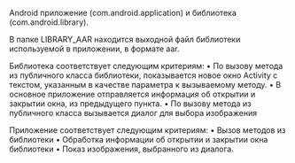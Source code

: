 Android приложение (com.android.application) и библиотека (com.android.library).

В папке LIBRARY_AAR находится выходной файл библиотеки используемой в приложении, в формате aar.

Библиотека соответствует следующим критериям:
• По вызову метода из публичного класса библиотеки, показывается новое окно Activity с текстом, указанным в качестве параметра к вызываемому методу.
• В основное приложение отправляется информация об открытии и закрытии окна, из предыдущего пункта.
• По вызову метода из публичного класса вызывается диалог для выбора изображения

Приложение соответствует следующим критериям:
• Вызов методов из библиотеки
• Обработка информации об открытии и закрытии окна библиотеки
• Показ изображения, выбранного из диалога.
